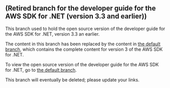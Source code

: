 ## (Retired branch for the developer guide for the AWS SDK for .NET (version 3.3 and earlier))

This branch used to hold the open source version of the developer guide for the AWS SDK for .NET, version 3.3 an earlier.

The content in this branch has been replaced by the content in [the default branch](https://github.com/awsdocs/aws-net-developer-guide), which contains the complete content for version 3 of the AWS SDK for .NET.

To view the open source version of the developer guide for the AWS SDK for .NET, go to [the default branch](https://github.com/awsdocs/aws-net-developer-guide).

This branch will eventually be deleted; please update your links.

